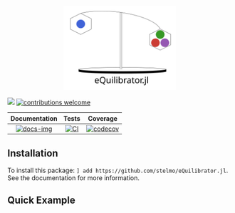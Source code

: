 <br>
<div align="center">
    <img src="docs/src/assets/header.svg?maxAge=0" width="50%">
</div>

[docs-img]:https://img.shields.io/badge/docs-latest-blue.svg
[docs-url]: https://stelmo.github.io/eQuilibrator.jl/dev
 
[ci-img]: https://github.com/stelmo/eQuilibrator.jl/actions/workflows/ci.yml/badge.svg?branch=main
[ci-url]: https://github.com/stelmo/eQuilibrator.jl/actions/workflows/ci.yml

[cov-img]: https://codecov.io/gh/stelmo/eQuilibrator.jl/branch/main/graph/badge.svg?token=WIQVsI0ZGJ
[cov-url]: https://codecov.io/gh/stelmo/eQuilibrator.jl

[contrib]: https://img.shields.io/badge/contributions-welcome-brightgreen.svg?style=flat

[license-img]: http://img.shields.io/badge/license-MIT-brightgreen.svg?style=flat
[license-url]: LICENSE

[![][license-img]][license-url] [![contributions welcome][contrib]](https://github.com/stelmo/eQuilibrator.jl/issues)

| **Documentation** | **Tests** | **Coverage** |
|:--------------:|:-------:|:---------:|
| [![docs-img]][docs-url] | [![CI][ci-img]][ci-url] | [![codecov][cov-img]][cov-url] |


## Installation

To install this package: `] add https://github.com/stelmo/eQuilibrator.jl`. See the documentation for more information.

## Quick Example
